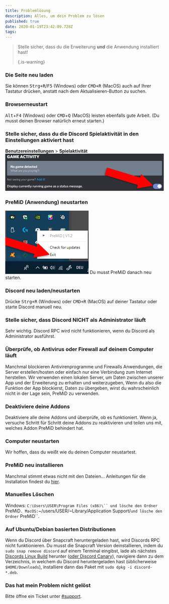 ```yaml
---
title: Problemlösung
description: Alles, um dein Problem zu lösen
published: true
date: 2020-01-19T23:42:09.728Z
tags:
---
```


> Stelle sicher, dass du die Erweiterung **und** die Anwendung installiert hast! 
> 
> {.is-warning}

### Die Seite neu laden
Sie können <kbd>Strg+R</kbd>/<kbd>F5</kbd> (Windows) oder <kbd>CMD+R</kbd> (MacOS) auch auf Ihrer Tastatur drücken, anstatt nach dem Aktualisieren-Button zu suchen.

### Browserneustart
<kbd>Alt</kbd>+<kbd>F4</kbd> (Windows) oder <kbd>CMD</kbd>+<kbd>Q</kbd> (MacOS) leisten ebenfalls gute Arbeit. (Du musst deinen Browser natürlich erneut starten.)

### Stelle sicher, dass du die Discord Spielaktivität in den Einstellungen aktiviert hast
**Benutzereinstellungen** > **Spielaktivität** ![gameactivity_edited.png](/gameactivity_edited.png)

### PreMiD (Anwendung) neustarten
![quit.png](/quit.png) Du musst PreMiD danach neu starten.

### Discord neu laden/neustarten
Drücke <kbd>Strg+R</kbd> (Windows) oder <kbd>CMD+R</kbd> (MacOS) auf deiner Tastatur oder starte Discord manuell neu.

### Stelle sicher, dass Discord NICHT als Administrator läuft
Sehr wichtig. Discord RPC wird nicht funktionieren, wenn du Discord als Administrator ausführst.

### Überprüfe, ob Antivirus oder Firewall auf deinem Computer läuft
Manchmal blockieren Antivirenprogramme und Firewalls Anwendungen, die Server erstellen/hosten oder einfach nur eine Verbindung zum Internet herstellen. Wir verwenden einen lokalen Server, um Daten zwischen unserer App und der Erweiterung zu erhalten und weiterzugeben, Wenn du also die Funktion der App blockierst, Daten zu übergeben, wirst du wahrscheinlich nicht in der Lage sein, PreMiD zu verwenden.

### Deaktiviere deine Addons
Deaktiviere alle deine Addons und überprüfe, ob es funktioniert. Wenn ja, versuche Schritt für Schritt deine Addons zu reaktivieren und teilen uns mit, welches Addon PreMiD behindert hat.

### Computer neustarten
Wir hoffen, dass du weißt wie du deinen Computer neustartest.

### PreMiD neu installieren
Manchmal stimmt etwas nicht mit den Dateien... Anleitungen für die Installation findest du [hier](/install).

### Manuelles Löschen
Windows:    `C:\Users\USER\Program Files (x86)\`` und lösche den Ordner `PreMiD`.
MacOS:`~/users/USER/~Library/Application Support/`und lösche den Ordner` PreMiD``.

### Auf Ubuntu/Debian basierten Distributionen
Wenn du Discord über Snapcraft heruntergeladen hast, wird Discords RPC nicht funktionieren. Du musst die Snapcraft Version deinstallieren, indem du `sudo snap remove discord` auf einem Terminal eingibst, lade als nächstes [Discords Linux Build](https://discordapp.com/api/download?platform=linux) herunter ([oder Discord Canary](https://discordapp.com/api/canary/download?platform=linux)), navigiere dann zu dem Verzeichnis, in welchem du Discord heruntergeladen hast (üblicherweise `$HOME/Downloads`), installiere dann das Paket mit `sudo dpkg -i discord-*.deb`.

### Das hat mein Problem nicht gelöst
Bitte öffne ein Ticket unter [#support](https://discord.gg/PreMiD).